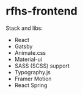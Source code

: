 # rfhs-frontend


Stack and libs:

* React
* Gatsby
* Animate.css
* Material-ui
* SASS (SCSS) support
* Typography.js
* Framer Motion
* React Spring
